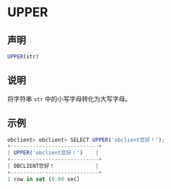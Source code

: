 UPPER
==========================



声明
-----------------------

```javascript
UPPER(str)
```



说明
-----------------------

将字符串 `str` 中的小写字母转化为大写字母。

示例
-----------------------

```javascript
obclient> obclient> SELECT UPPER('obclient您好！');
+----------------------------+
| UPPER('obclient您好！')    |
+----------------------------+
| OBCLIENT您好！             |
+----------------------------+
1 row in set (0.00 sec)
```
